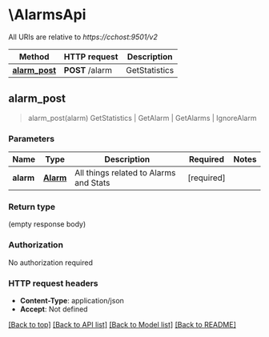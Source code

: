 # \AlarmsApi

All URIs are relative to *https://cchost:9501/v2*

Method | HTTP request | Description
------------- | ------------- | -------------
[**alarm_post**](AlarmsApi.md#alarm_post) | **POST** /alarm | GetStatistics | GetAlarm | GetAlarms | IgnoreAlarm



## alarm_post

> alarm_post(alarm)
GetStatistics | GetAlarm | GetAlarms | IgnoreAlarm

### Parameters


Name | Type | Description  | Required | Notes
------------- | ------------- | ------------- | ------------- | -------------
**alarm** | [**Alarm**](Alarm.md) | All things related to Alarms and Stats | [required] |

### Return type

 (empty response body)

### Authorization

No authorization required

### HTTP request headers

- **Content-Type**: application/json
- **Accept**: Not defined

[[Back to top]](#) [[Back to API list]](../README.md#documentation-for-api-endpoints) [[Back to Model list]](../README.md#documentation-for-models) [[Back to README]](../README.md)

